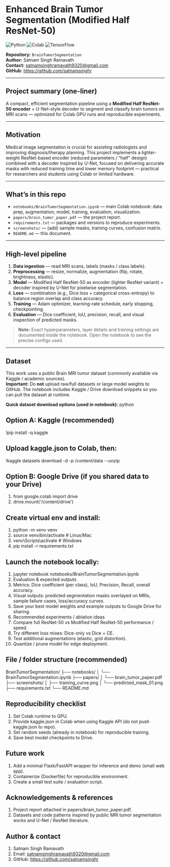 # Enhanced Brain Tumor Segmentation (Modified Half ResNet-50)

![Python](https://img.shields.io/badge/Python-3.8%2B-blue)
![Colab](https://img.shields.io/badge/Google%20Colab-ready-orange)
![TensorFlow](https://img.shields.io/badge/TensorFlow-2.x-orange)

**Repository:** `BrainTumorSegmentation`  
**Author:** Satnam Singh Ramavath  
**Contact:** satnamsinghramavath9320@gmail.com  
**GitHub:** https://github.com/satnamsinghr

---

## Project summary (one-liner)
A compact, efficient segmentation pipeline using a **Modified Half ResNet-50 encoder** + U-Net-style decoder to segment and classify brain tumors on MRI scans — optimized for Colab GPU runs and reproducible experiments.

---

## Motivation
Medical image segmentation is crucial for assisting radiologists and improving diagnosis/therapy planning. This project implements a lighter-weight ResNet-based encoder (reduced parameters / “half” design) combined with a decoder inspired by U-Net, focused on delivering accurate masks with reduced training time and lower memory footprint — practical for researchers and students using Colab or limited hardware.

---

## What’s in this repo
- `notebooks/BrainTumorSegmentation.ipynb` — main Colab notebook: data prep, augmentation, model, training, evaluation, visualization.  
- `papers/brain_tumor_paper.pdf` — the project report.  
- `requirements.txt` — packages and versions to reproduce experiments.  
- `screenshots/` — (add) sample masks, training curves, confusion matrix.  
- `README.md` — this document.

---

## High-level pipeline
1. **Data ingestion** — read MRI scans, labels (masks / class labels).  
2. **Preprocessing** — resize, normalize, augmentation (flip, rotate, brightness, elastic).  
3. **Model** — Modified Half ResNet-50 as encoder (lighter ResNet variant) + decoder inspired by U-Net for pixelwise segmentation.  
4. **Loss** — combination (e.g., Dice loss + categorical cross-entropy) to balance region overlap and class accuracy.  
5. **Training** — Adam optimizer, learning-rate schedule, early stopping, checkpointing.  
6. **Evaluation** — Dice coefficient, IoU, precision, recall, and visual inspection of predicted masks.

> **Note:** Exact hyperparameters, layer details and training settings are documented inside the notebook. Open the notebook to see the precise configs used.

---

## Dataset
This work uses a public Brain MRI tumor dataset (commonly available via Kaggle / academic sources).  
**Important:** Do **not** upload raw/full datasets or large model weights to GitHub. The notebook includes Kaggle / Drive download snippets so you can pull the dataset at runtime.

**Quick dataset download options (used in notebook):**
python
## Option A: Kaggle (recommended)
!pip install -q kaggle
## Upload kaggle.json to Colab, then:
!kaggle datasets download -d <dataset-id> -p /content/data --unzip

## Option B: Google Drive (if you shared data to your Drive)
1. from google.colab import drive
2. drive.mount('/content/drive')
 
## Create virtual env and install:

1. python -m venv venv
2. source venv/bin/activate      # Linux/Mac
3. venv\Scripts\activate         # Windows
4. pip install -r requirements.txt

## Launch the notebook locally:

1. jupyter notebook notebooks/BrainTumorSegmentation.ipynb
2. Evaluation & expected outputs
3. Metrics: Dice coefficient (per class), IoU, Precision, Recall, overall accuracy.
4. Visual outputs: predicted segmentation masks overlayed on MRIs, sample failure cases, loss/accuracy curves.
5. Save your best model weights and example outputs to Google Drive for sharing.
6. Recommended experiments / ablation ideas
7. Compare full ResNet-50 vs Modified Half ResNet-50 performance / speed.
8. Try different loss mixes: Dice-only vs Dice + CE.
9. Test additional augmentations (elastic, grid distortion).
10. Quantize / prune model for edge deployment.

## File / folder structure (recommended)
BrainTumorSegmentation/
├── notebooks/
│   └── BrainTumorSegmentation.ipynb
├── papers/
│   └── brain_tumor_paper.pdf
├── screenshots/
│   ├── training_curve.png
│   └── predicted_mask_01.png
├── requirements.txt
└── README.md

## Reproducibility checklist

1. Set Colab runtime to GPU.
2. Provide kaggle.json in Colab when using Kaggle API (do not push kaggle.json to repo).
3. Set random seeds (already in notebook) for reproducible training.
4. Save best model checkpoints to Drive.

## Future work

1. Add a minimal Flask/FastAPI wrapper for inference and demo (small web app).
2. Containerize (Dockerfile) for reproducible environment.
3. Create a small test suite / evaluation script.

## Acknowledgements & references

1. Project report attached in papers/brain_tumor_paper.pdf.
2. Datasets and code patterns inspired by public MRI tumor segmentation works and U-Net / ResNet literature.

## Author & contact

1. Satnam Singh Ramavath
2. Email: satnamsinghramavath9320@gmail.com
3. GitHub: https://github.com/satnamsinghr
